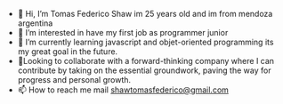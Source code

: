 - 👋 Hi, I’m Tomas Federico Shaw im 25 years old and im from mendoza argentina
- 👀 I’m interested in have my first job as programmer junior
- 🌱 I’m currently learning javascript and objet-oriented programming its my great goal in the future.
- 💞️Looking to collaborate with a forward-thinking company where I can contribute by taking on the essential groundwork, paving the way for progress and personal growth.
- 📫 How to reach me mail shawtomasfederico@gmail.com 

<!---
1997tomas1997/1997tomas1997 is a ✨ special ✨ repository because its `README.md` (this file) appears on your GitHub profile.
You can click the Preview link to take a look at your changes.
--->
